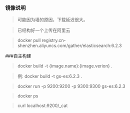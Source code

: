 ### 镜像说明 
>可能因为墙的原因，下载延迟很大。

>已经构好一个上传在阿里云

>docker pull registry.cn-shenzhen.aliyuncs.com/gather/elasticsearch:6.2.3

###自主构建 

> docker build -t {image.name}:{image.verion} .

> 例: docker build -t gs-es:6.2.3 .

> docker run -p 9200:9200 -p 9300:9300 gs-es:6.2.3

> docker ps

> curl localhost:9200/_cat
